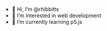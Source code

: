 - 👋 Hi, I’m @rhibbitts
- 👀 I’m interested in web development
- 🌱 I’m currently learning p5.js

<!---
rhibbitts/rhibbitts is a ✨ special ✨ repository because its `README.md` (this file) appears on your GitHub profile.
You can click the Preview link to take a look at your changes.
--->
